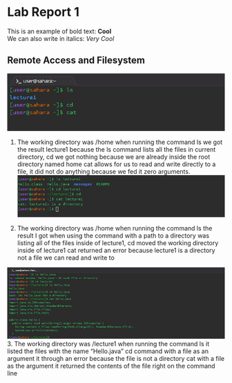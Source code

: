 # Lab Report 1 
This is an example of bold text: **Cool**\
We can also write in italics:  _Very Cool_ 
## Remote Access and Filesystem
![Image](https://github.com/rickrodness/cse15l-lab-reports/blob/main/CS15L_1.png)
1. The working directory was /home when running the command
ls we got the result lecture1 because the ls command lists all the files in current directory, 
cd we got nothing because we are already inside the root directory named home
cat allows for us to read and write directly to a file, it did not do anything because we fed it zero arguments.  
![Image](https://github.com/rickrodness/cse15l-lab-reports/blob/main/CS15L_2.png)


2. The working directory was /home when running the command
ls the result I got when using the command with a path to a directory was listing all of the files inside of lecture1, 
cd moved the working directory inside of lecture1
cat returned an error because lecture1 is a directory not a file we can read and write to  

![Image](https://github.com/rickrodness/cse15l-lab-reports/blob/main/CS15L_3.png)  
3. The working directory was /lecture1 when running the command
ls it listed the files with the name “Hello.java”
cd command with a file as an argument it through an error because the file is not a directory
cat with a file as the argument it returned the contents of the file right on the command line




   
